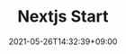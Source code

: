 ---
title: "Nextjs Start"
date: 2021-05-26T14:32:39+09:00
categories: 
- development
tags: 
- development
- front-end
keywords: 
- development
- front-end
cover: ""
draft: false
thumbnailImagePosition: left
thumbnailImage: ""
# coverImage: //d1u9biwaxjngwg.cloudfront.net/cover-image-showcase/city.jpg
metaAlignment: center
coverMeta: out
draft: true
---